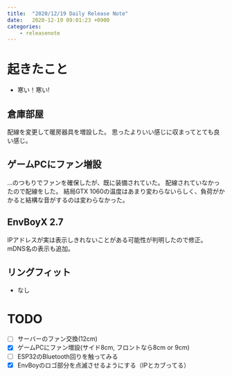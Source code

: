 ```yaml
---
title:  "2020/12/19 Daily Release Note"
date:   2020-12-19 09:01:23 +0900
categories:
	- releasenote
---
```

# 起きたこと

* 寒い！寒い!

## 倉庫部屋

配線を変更して暖房器具を増設した。
思ったよりいい感じに収まってとても良い感じ。

## ゲームPCにファン増設

…のつもりでファンを確保したが、既に装備されていた。
配線されていなかったので配線をした。
結局GTX 1060の温度はあまり変わらないらしく、負荷がかかると結構な音がするのは変わらなかった。

## EnvBoyX 2.7

IPアドレスが実は表示しきれないことがある可能性が判明したので修正。
mDNS名の表示も追加。

## リングフィット

* なし

# TODO 

- [ ] サーバーのファン交換(12cm)
- [x] ゲームPCにファン増設(サイド8cm, フロントなら8cm or 9cm)
- [ ] ESP32のBluetooth回りを触ってみる
- [x] EnvBoyのロゴ部分を点滅させるようにする（IPとカブってる）